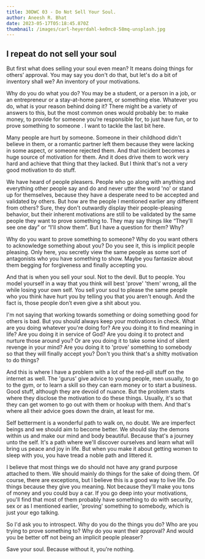 ```yaml
---
title: 30DWC 03 - Do Not Sell Your Soul.
author: Aneesh R. Bhat
date: 2023-05-17T05:18:45.870Z
thumbnail: /images/carl-heyerdahl-ke0nc8-58mq-unsplash.jpg
---
```

## I repeat do not sell your soul

But first what does selling your soul even mean? It means doing things for others’ approval. You may say you don't do that, but let's do a bit of inventory shall we? An inventory of your motivations.

Why do you do what you do? You may be a student, or a person in a job, or an entrepreneur or a stay-at-home parent, or something else. Whatever you do, what is your reason behind doing it? There might be a variety of answers to this, but the most common ones would probably be: to make money, to provide for someone you’re responsible for, to just have fun, or to prove something to someone . I want to tackle the last bit here.

Many people are hurt by someone. Someone in their childhood didn't believe in them, or a romantic partner left them because they were lacking in some aspect, or someone rejected them. And that incident becomes a huge source of motivation for them. And it does drive them to work very hard and achieve that thing that they lacked. But I think that's not a very good motivation to do stuff. 

We have heard of people pleasers. People who go along with anything and everything other people say and do and never utter the word 'no' or stand up for themselves, because they have a desperate need to be accepted and validated by others. But how are the people I mentioned earlier any different from others? Sure, they don't outwardly display their people-pleasing behavior, but their inherent motivations are still to be validated by the same people they want to prove something to. They may say things like “They'll see one day” or “I'll show them”. But I have a question for them? Why?

Why do you want to prove something to someone? Why do you want others to acknowledge something about you? Do you see it, this is implicit people pleasing. Only here, you secretly view the same people as some sort of antagonists who you have something to show. Maybe you fantasize about them begging for forgiveness and finally accepting you.

And that is when you sell your soul. Not to the devil. But to people. You model yourself in a way that you think will best 'prove' 'them' wrong, all the while losing your own self. You sell your soul to please the same people who you think have hurt you by telling you that you aren't enough. And the fact is, those people don’t even give a shit about you.

I'm not saying that working towards something or doing something good for others is bad. But you should always keep your motivations in check. What are you doing whatever you're doing for? Are you doing it to find meaning in life? Are you doing it in service of God? Are you doing it to protect and nurture those around you? Or are you doing it to take some kind of silent revenge in your mind? Are you doing it to 'prove' something to somebody so that they will finally accept you? Don't you think that's a shitty motivation to do things?

And this is where I have a problem with a lot of the red-pill stuff on the internet as well. The 'gurus' give advice to young people, men usually, to go to the gym, or to learn a skill so they can earn money or to start a business. Good stuff, although they are devoid of nuance. But the problem starts where they disclose the motivation to do these things. Usually, it's so that they can get women to go out with them or hookup with them. And that's where all their advice goes down the drain, at least for me.

Self betterment is a wonderful path to walk on, no doubt. We are imperfect beings and we should aim to become better. We should slay the demons within us and make our mind and body beautiful. Because that's a journey unto the self. It's a path where we'll discover ourselves and learn what will bring us peace and joy in life. But when you make it about getting women to sleep with you, you have tread a noble path and littered it. 

I believe that most things we do should not have any grand purpose attached to them. We should mainly do things for the sake of doing them. Of course, there are exceptions, but I believe this is a good way to live life. Do things because they give you meaning. Not because they'll make you tons of money and you could buy a car. If you go deep into your motivations, you'll find that most of them probably have something to do with security, sex or as I mentioned earlier, 'proving' something to somebody, which is just your ego talking. 

So I'd ask you to introspect. Why do you do the things you do? Who are you trying to prove something to? Why do you want their approval? And would you be better off not being an implicit people pleaser?

Save your soul. Because without it, you're nothing.
